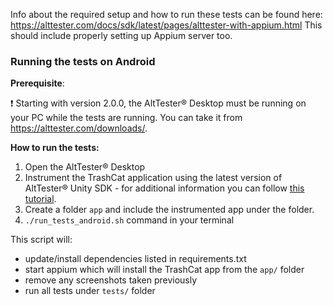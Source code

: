 Info about the required setup and how to run these tests can be found here:
https://alttester.com/docs/sdk/latest/pages/alttester-with-appium.html This should include properly setting up Appium server too.

### Running the tests on Android
**Prerequisite**:

❗ Starting with version 2.0.0, the AltTester® Desktop must be running on your PC while the tests are running. You can take it from https://alttester.com/downloads/.

**How to run the tests:**
1. Open the AltTester® Desktop
2. Instrument the TrashCat application using the latest version of AltTester® Unity SDK - for additional information you can follow [this tutorial](https://alttester.com/walkthrough-tutorial-upgrading-trashcat-to-2-0-x/#Instrument%20TrashCat%20with%20AltTester%20Unity%20SDK%20v.2.0.x).
3. Create a folder `app` and include the instrumented app under the folder.
3. `./run_tests_android.sh` command in your terminal

This script will:

* update/install dependencies listed in requirements.txt
* start appium which will install the TrashCat app from the `app/` folder
* remove any screenshots taken previously
* run all tests under `tests/` folder
